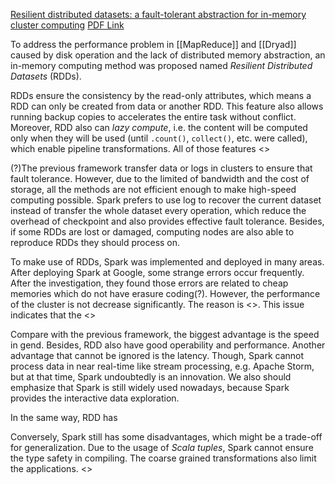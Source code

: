 
[Resilient distributed datasets: a fault-tolerant abstraction for in-memory cluster computing](https://dl.acm.org/doi/10.5555/2228298.2228301)
[PDF Link](https://www.usenix.org/system/files/conference/nsdi12/nsdi12-final138.pdf)

To address the performance problem in [[MapReduce]] and [[Dryad]] caused by disk operation and the lack of distributed memory abstraction, an in-memory computing method was proposed named *Resilient Distributed Datasets* (RDDs). 

RDDs ensure the consistency by the read-only attributes, which means a RDD can only be created from data or another RDD. This feature also allows running backup copies to accelerates the entire task without conflict. Moreover, RDD also can *lazy compute*, i.e. the content will be computed only when they will be used (until `.count()`, `collect()`, etc. were called), which enable pipeline transformations. All of those features <>

(?)The previous framework transfer data or logs in clusters to ensure that fault tolerance. However, due to the limited of bandwidth and the cost of storage, all the methods are not efficient enough to make high-speed computing possible. Spark prefers to use log to recover the current dataset instead of transfer the whole dataset every operation, which reduce the overhead of checkpoint and also provides effective fault tolerance. Besides, if some RDDs are lost or damaged, computing nodes are also able to reproduce RDDs they should process on.

To make use of RDDs, Spark was implemented and deployed in many areas. After deploying Spark at Google, some strange errors occur frequently. After the investigation, they found those errors are related to cheap memories which do not have erasure coding(?). However, the performance of the cluster is not decrease significantly. The reason is <>. This issue indicates that the <>

Compare with the previous framework, the biggest advantage is the speed in gend. Besides, RDD also have good operability and performance. Another advantage that cannot be ignored is the latency. Though, Spark cannot process data in near real-time like stream processing, e.g. Apache Storm, but at that time, Spark undoubtedly is an innovation. We also should emphasize that Spark is still widely used nowadays, because Spark provides the interactive data exploration.

In the same way, RDD has 

Conversely, Spark still has some disadvantages, which might be a trade-off for generalization. Due to the usage of *Scala tuples*, Spark cannot ensure the type safety in compiling. The coarse grained transformations also limit the applications. <>